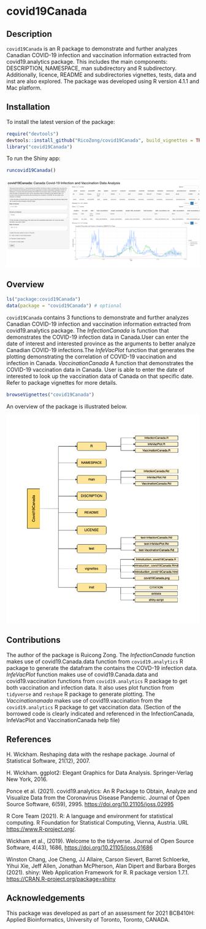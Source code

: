 
<!-- README.md is generated from README.Rmd. Please edit that file -->

# covid19Canada

<!-- badges: start -->
<!-- badges: end -->

## Description

`covid19Canada` is an R package to demonstrate and further analyzes
Canadian COVID-19 infection and vaccination information extracted from
covid19.analytics package. This includes the main components:
DESCRIPTION, NAMESPACE, man subdirectory and R subdirectory.
Additionally, licence, README and subdirectories vignettes, tests, data
and inst are also explored. The package was developed using R version
4.1.1 and Mac platform.

## Installation

To install the latest version of the package:

``` r
require("devtools")
devtools::install_github("RicoZong/covid19Canada", build_vignettes = TRUE)
library("covid19Canada")
```

To run the Shiny app:

``` r
runcovid19Canada()
```

![](./inst/extdata/shiny.png)

## Overview

``` r
ls("package:covid19Canada")
data(package = "covid19Canada") # optional
```

`covid19Canada` contains 3 functions to demonstrate and further analyzes
Canadian COVID-19 infection and vaccination information extracted from
covid19.analytics package. The *InfectionCanada* is function that
demonstrates the COVID-19 infection data in Canada.User can enter the
date of interest and interested province as the arguments to better
analyze Canadian COVID-19 infections.The *InfeVacPlot* function that
generates the plotting demonstrating the correlation of COVID-19
vaccination and infection in Canada. *VaccinationCanada* A function that
demonstrates the COVID-19 vaccination data in Canada. User is able to
enter the date of interested to look up the vaccination data of Canada
on that specific date. Refer to package vignettes for more details.

``` r
browseVignettes("covid19Canada")
```

An overview of the package is illustrated below.

![](./inst/extdata/covid19Canada.png)

## Contributions

The author of the package is Ruicong Zong. The *InfectionCanada*
function makes use of covid19.Canada.data function from
`covid19.analytics` R package to generate the datafram the contains the
COVD-19 infection data. *InfeVacPlot* function makes use of
covid19.Canada.data and covid19.vaccination functions from
`covid19.analytics` R package to get both vaccination and infection
data. It also uses plot function from `tidyverse` and `reshape` R
package to generate plotting. The *Vaccinationanada* makes use of
covid19.vaccination from the `covid19.analytics` R package to get
vaccination data. (Section of the borrowed code is clearly indicated and
referenced in the InfectionCanada, InfeVacPlot and VaccinationCanada
help file)

## References

H. Wickham. Reshaping data with the reshape package. Journal of
Statistical Software, 21(12), 2007.

H. Wickham. ggplot2: Elegant Graphics for Data Analysis. Springer-Verlag
New York, 2016.

Ponce et al. (2021). covid19.analytics: An R Package to Obtain, Analyze
and Visualize Data from the Coronavirus Disease Pandemic. Journal of
Open Source Software, 6(59), 2995. <https://doi.org/10.21105/joss.02995>

R Core Team (2021). R: A language and environment for statistical
computing. R Foundation for Statistical Computing, Vienna, Austria. URL
<https://www.R-project.org/>.

Wickham et al., (2019). Welcome to the tidyverse. Journal of Open Source
Software, 4(43), 1686, <https://doi.org/10.21105/joss.01686>

Winston Chang, Joe Cheng, JJ Allaire, Carson Sievert, Barret Schloerke,
Yihui Xie, Jeff Allen, Jonathan McPherson, Alan Dipert and Barbara
Borges (2021). shiny: Web Application Framework for R. R package version
1.7.1. <https://CRAN.R-project.org/package=shiny>

## Acknowledgements

This package was developed as part of an assessment for 2021 BCB410H:
Applied Bioinformatics, University of Toronto, Toronto, CANADA.
